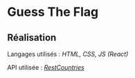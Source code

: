 # Guess The Flag

## Réalisation

Langages utilisés : *HTML, CSS, JS (React)*

API utilisée : [*RestCountries*](https://restcountries.com/)
